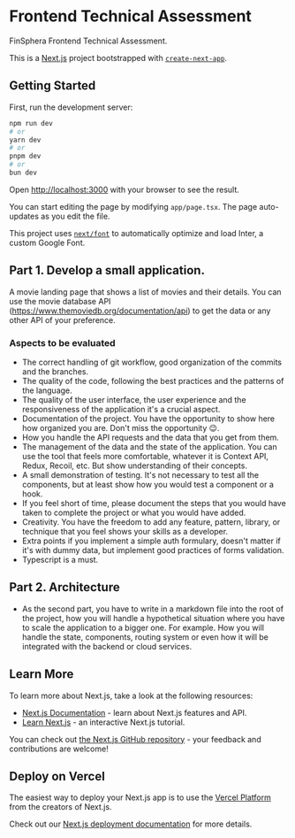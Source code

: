 # Frontend Technical Assessment

FinSphera Frontend Technical Assessment.

This is a [Next.js](https://nextjs.org/) project bootstrapped with [`create-next-app`](https://github.com/vercel/next.js/tree/canary/packages/create-next-app).

## Getting Started

First, run the development server:

```bash
npm run dev
# or
yarn dev
# or
pnpm dev
# or
bun dev
```

Open [http://localhost:3000](http://localhost:3000) with your browser to see the result.

You can start editing the page by modifying `app/page.tsx`. The page auto-updates as you edit the file.

This project uses [`next/font`](https://nextjs.org/docs/basic-features/font-optimization) to automatically optimize and load Inter, a custom Google Font.

## Part 1. Develop a small application.

A movie landing page that shows a list of movies and their details. You can use the movie database API (https://www.themoviedb.org/documentation/api) to get the data or any other API of your preference.

### Aspects to be evaluated

- The correct handling of git workflow, good organization of the commits and the branches.
- The quality of the code, following the best practices and the patterns of the language.
- The quality of the user interface, the user experience and the responsiveness of the application it's a crucial aspect.
- Documentation of the project. You have the opportunity to show here how organized you are. Don't miss the opportunity 😉.
- How you handle the API requests and the data that you get from them.
- The management of the data and the state of the application. You can use the tool that feels more comfortable, whatever it is Context API, Redux, Recoil, etc. But show understanding of their concepts.
- A small demonstration of testing. It's not necessary to test all the components, but at least show how you would test a component or a hook.
- If you feel short of time, please document the steps that you would have taken to complete the project or what you would have added.
- Creativity. You have the freedom to add any feature, pattern, library, or technique that you feel shows your skills as a developer.
- Extra points if you implement a simple auth formulary, doesn't matter if it's with dummy data, but implement good practices of forms validation.
- Typescript is a must.

## Part 2. Architecture

- As the second part, you have to write in a markdown file into the root of the project, how you will handle a hypothetical situation where you have to scale the application to a bigger one. For example. How you will handle the state, components, routing system or even how it will be integrated with the backend or cloud services.

## Learn More

To learn more about Next.js, take a look at the following resources:

- [Next.js Documentation](https://nextjs.org/docs) - learn about Next.js features and API.
- [Learn Next.js](https://nextjs.org/learn) - an interactive Next.js tutorial.

You can check out [the Next.js GitHub repository](https://github.com/vercel/next.js/) - your feedback and contributions are welcome!

## Deploy on Vercel

The easiest way to deploy your Next.js app is to use the [Vercel Platform](https://vercel.com/new?utm_medium=default-template&filter=next.js&utm_source=create-next-app&utm_campaign=create-next-app-readme) from the creators of Next.js.

Check out our [Next.js deployment documentation](https://nextjs.org/docs/deployment) for more details.
